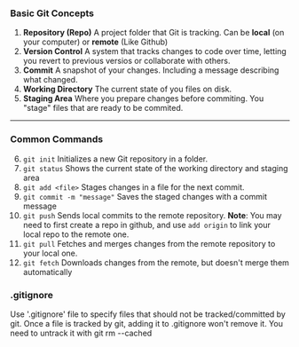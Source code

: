 ### **Basic Git Concepts**

1. **Repository (Repo)**
   A project folder that Git is tracking. Can be
   **local** (on your computer) or **remote** (Like Github)
2. **Version Control**
   A system that tracks changes to code over time, letting you revert to previous versios or collaborate with others.
3. **Commit**
   A snapshot of your changes. Including a
   message describing what changed.
4. **Working Directory**
   The current state of you files on
   disk.
5. **Staging Area**
   Where you prepare changes before
   commiting. You "stage" files that are
   ready to be commited.

---

### **Common Commands**

6. `git init`
   Initializes a new Git repository in a folder.
7. `git status`
   Shows the current state of the working directory and staging area
8. `git add <file>`
   Stages changes in a file for the next commit.
9. `git commit -m "message"`
   Saves the staged changes with a commit message
10. `git push`
    Sends local commits to the remote repository.
    **Note**: You may need to first create a repo in github, and use `add origin` to link your local repo to the remote one.
11. `git pull`
    Fetches and merges changes from the remote repository to your local one.
12. `git fetch`
    Downloads changes from the remote, but doesn't merge them automatically
### **.gitignore**

   Use '.gitignore' file to specify files that should not be tracked/committed by git.
   Once a file is tracked by git, adding it to .gitignore won't remove it. You need to untrack it with git rm --cached
